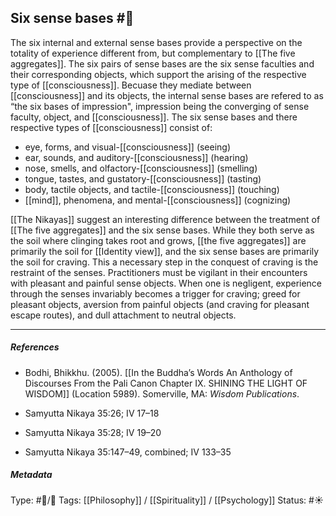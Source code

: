 ## Six sense bases  #🧠 

The six internal and external sense bases provide a perspective on the totality of experience different from, but complementary to [[The five aggregates]]. The six pairs of sense bases are the six sense faculties and their corresponding objects, which support the arising of the respective type of [[consciousness]]. Becuase they mediate between [[consciousness]] and its objects, the internal sense bases are refered to as “the six bases of impression", impression being the converging of sense faculty, object, and [[consciousness]]. The six sense bases and there respective types of [[consciousness]] consist of:

- eye, forms, and visual-[[consciousness]] (seeing)
- ear, sounds, and auditory-[[consciousness]] (hearing)
- nose, smells, and olfactory-[[consciousness]] (smelling)
- tongue, tastes, and gustatory-[[consciousness]] (tasting)
- body, tactile objects, and tactile-[[consciousness]] (touching)
- [[mind]], phenomena, and mental-[[consciousness]] (cognizing)

[[The Nikayas]] suggest an interesting difference between the treatment of [[The five aggregates]] and the six sense bases. While they both serve as the soil where clinging takes root and grows,  [[the five aggregates]] are primarily the soil for [[Identity view]], and the six sense bases are primarily the soil for craving. This a necessary step in the conquest of craving is the restraint of the senses. Practitioners must be vigilant  in their encounters with pleasant and painful sense objects. When one is negligent, experience through the senses invariably becomes a trigger for craving; greed for pleasant objects, aversion from painful objects (and craving for pleasant escape routes), and dull attachment to neutral objects.

___

##### References

- Bodhi, Bhikkhu. (2005). [[In the Buddha’s Words An Anthology of Discourses From the Pali Canon Chapter IX. SHINING THE LIGHT OF WISDOM]] (Location 5989). Somerville, MA: _Wisdom Publications_.

- Samyutta Nikaya 35:26; IV 17–18

- Samyutta Nikaya 35:28; IV 19–20

- Samyutta Nikaya 35:147–49, combined; IV 133–35

##### Metadata
Type: #🔵/🔵 
Tags: [[Philosophy]] / [[Spirituality]] / [[Psychology]] 
Status: #☀️ 